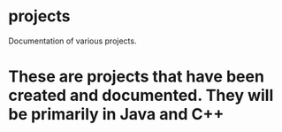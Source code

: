 # projects
Documentation of various projects. 
# These are projects that have been created and documented. They will be primarily in Java and C++
